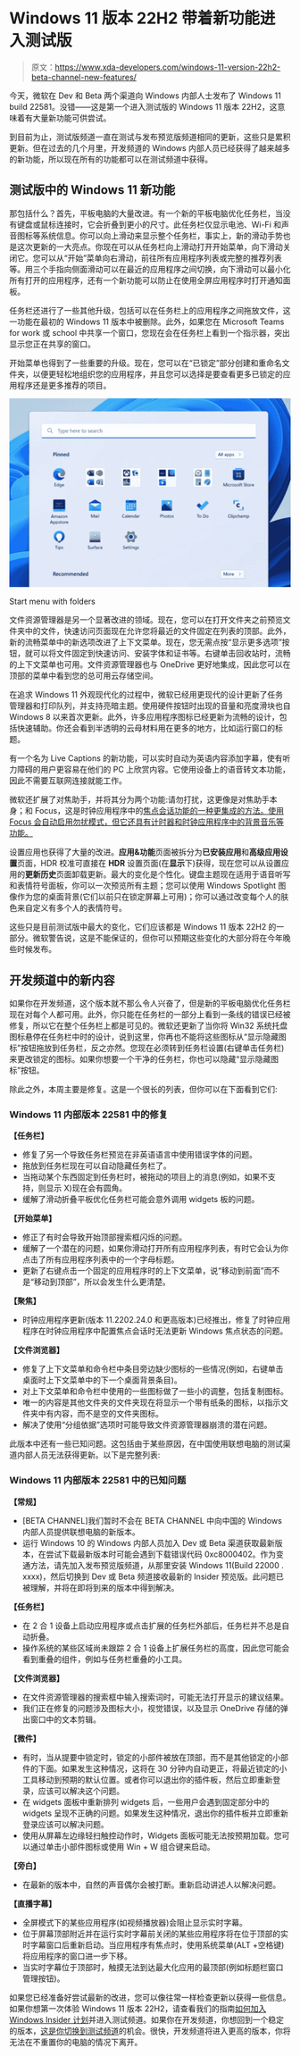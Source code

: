 # Windows 11 版本 22H2 带着新功能进入测试版

> 原文：<https://www.xda-developers.com/windows-11-version-22h2-beta-channel-new-features/>

今天，微软在 Dev 和 Beta 两个渠道向 Windows 内部人士发布了 Windows 11 build 22581。没错——这是第一个进入测试版的 Windows 11 版本 22H2，这意味着有大量新功能可供尝试。

到目前为止，测试版频道一直在测试与发布预览版频道相同的更新，这些只是累积更新。但在过去的几个月里，开发频道的 Windows 内部人员已经获得了越来越多的新功能，所以现在所有的功能都可以在测试频道中获得。

## 测试版中的 Windows 11 新功能

那包括什么？首先，平板电脑的大量改进。有一个新的平板电脑优化任务栏，当没有键盘或鼠标连接时，它会折叠到更小的尺寸。此任务栏仅显示电池、Wi-Fi 和声音图标等系统信息。你可以向上滑动来显示整个任务栏，事实上，新的滑动手势也是这次更新的一大亮点。你现在可以从任务栏向上滑动打开开始菜单，向下滑动关闭它。您可以从“开始”菜单向右滑动，前往所有应用程序列表或完整的推荐列表等。用三个手指向侧面滑动可以在最近的应用程序之间切换，向下滑动可以最小化所有打开的应用程序，还有一个新功能可以防止在使用全屏应用程序时打开通知面板。

任务栏还进行了一些其他升级，包括可以在任务栏上的应用程序之间拖放文件，这一功能在最初的 Windows 11 版本中被删除。此外，如果您在 Microsoft Teams for work 或 school 中共享一个窗口，您现在会在任务栏上看到一个指示器，突出显示您正在共享的窗口。

开始菜单也得到了一些重要的升级。现在，您可以在“已锁定”部分创建和重命名文件夹，以便更轻松地组织您的应用程序，并且您可以选择是要查看更多已锁定的应用程序还是更多推荐的项目。

 <picture>![](img/8b2a42a37e9e2384cfd24ad6678a96ac.png)</picture> 

Start menu with folders

文件资源管理器是另一个显著改进的领域。现在，您可以在打开文件夹之前预览文件夹中的文件，快速访问页面现在允许您将最近的文件固定在列表的顶部。此外，新的流畅菜单中的新选项改进了上下文菜单。现在，您无需点按“显示更多选项”按钮，就可以将文件固定到快速访问、安装字体和证书等。右键单击回收站时，流畅的上下文菜单也可用。文件资源管理器也与 OneDrive 更好地集成，因此您可以在顶部的菜单中看到您的总可用云存储空间。

在追求 Windows 11 外观现代化的过程中，微软已经用更现代的设计更新了任务管理器和打印队列，并支持亮暗主题。使用硬件按钮时出现的音量和亮度滑块也自 Windows 8 以来首次更新。此外，许多应用程序图标已经更新为流畅的设计，包括快速辅助。你还会看到半透明的云母材料用在更多的地方，比如运行窗口的标题。

有一个名为 Live Captions 的新功能，可以实时自动为英语内容添加字幕，使有听力障碍的用户更容易在他们的 PC 上欣赏内容。它使用设备上的语音转文本功能，因此不需要互联网连接就能工作。

微软还扩展了对焦助手，并将其分为两个功能:请勿打扰，这更像是对焦助手本身；和 Focus，这是时钟应用程序中的[焦点会话功能的一种更集成的方法。使用 Focus 会自动启用勿扰模式，但它还具有计时器和时钟应用程序中的背景音乐等功能。](https://www.xda-developers.com/windows-11-clock-focus-sessions/)

设置应用也获得了大量的改进。**应用&功能**页面被拆分为**已安装应用**和**高级应用设置**页面，HDR 校准可直接在 **HDR** 设置页面(在**显示**下)获得，现在您可以从设置应用的**更新历史**页面卸载更新。最大的变化是个性化。键盘主题现在适用于语音听写和表情符号面板，你可以一次预览所有主题；您可以使用 Windows Spotlight 图像作为您的桌面背景(它们以前只在锁定屏幕上可用)；你可以通过改变每个人的肤色来自定义有多个人的表情符号。

这些只是目前测试版中最大的变化，它们应该都是 Windows 11 版本 22H2 的一部分。微软警告说，这是不能保证的，但你可以预期这些变化的大部分将在今年晚些时候发布。

## 开发频道中的新内容

如果你在开发频道，这个版本就不那么令人兴奋了，但是新的平板电脑优化任务栏现在对每个人都可用。此外，你只能在任务栏的一部分上看到一条线的错误已经被修复，所以它在整个任务栏上都是可见的。微软还更新了当你将 Win32 系统托盘图标悬停在任务栏中时的设计，说到这里，你再也不能将这些图标从“显示隐藏图标”按钮拖放到任务栏，反之亦然。您现在必须转到任务栏设置(右键单击任务栏)来更改锁定的图标。如果你想要一个干净的任务栏，你也可以隐藏“显示隐藏图标”按钮。

除此之外，本周主要是修复。这是一个很长的列表，但你可以在下面看到它们:

### Windows 11 内部版本 22581 中的修复

**【任务栏】**

*   修复了另一个导致任务栏预览在非英语语言中使用错误字体的问题。
*   拖放到任务栏现在可以自动隐藏任务栏了。
*   当拖动某个东西固定到任务栏时，被拖动的项目上的消息(例如，如果不支持，则显示 X)现在会有圆角。
*   缓解了滑动折叠平板优化任务栏可能会意外调用 widgets 板的问题。

**【开始菜单】**

*   修正了有时会导致开始顶部搜索框闪烁的问题。
*   缓解了一个潜在的问题，如果你滑动打开所有应用程序列表，有时它会认为你点击了所有应用程序列表中的一个字母标题。
*   更新了右键点击一个固定的应用程序时的上下文菜单，说“移动到前面”而不是“移动到顶部”，所以会发生什么更清楚。

**【聚焦】**

*   时钟应用程序更新(版本 11.2202.24.0 和更高版本)已经推出，修复了时钟应用程序在时钟应用程序中配置焦点会话时无法更新 Windows 焦点状态的问题。

**【文件浏览器】**

*   修复了上下文菜单和命令栏中条目旁边缺少图标的一些情况(例如，右键单击桌面时上下文菜单中的下一个桌面背景条目)。
*   对上下文菜单和命令栏中使用的一些图标做了一些小的调整，包括复制图标。
*   唯一的内容是其他文件夹的文件夹现在将显示一个带有纸条的图标，以指示文件夹中有内容，而不是空的文件夹图标。
*   解决了使用“分组依据”选项时可能导致文件资源管理器崩溃的潜在问题。

此版本中还有一些已知问题。这包括由于某些原因，在中国使用联想电脑的测试渠道内部人员无法获得更新。以下是完整列表:

### Windows 11 内部版本 22581 中的已知问题

**【常规】**

*   [BETA CHANNEL]我们暂时不会在 BETA CHANNEL 中向中国的 Windows 内部人员提供联想电脑的新版本。
*   运行 Windows 10 的 Windows 内部人员加入 Dev 或 Beta 渠道获取最新版本，在尝试下载最新版本时可能会遇到下载错误代码 0xc8000402。作为变通方法，请先加入发布预览版频道，从那里安装 Windows 11(Build 22000 . xxxx)，然后切换到 Dev 或 Beta 频道接收最新的 Insider 预览版。此问题已被理解，并将在即将到来的版本中得到解决。

**【任务栏】**

*   在 2 合 1 设备上启动应用程序或点击扩展的任务栏外部后，任务栏并不总是自动折叠。
*   操作系统的某些区域尚未跟踪 2 合 1 设备上扩展任务栏的高度，因此您可能会看到重叠的组件，例如与任务栏重叠的小工具。

**【文件浏览器】**

*   在文件资源管理器的搜索框中输入搜索词时，可能无法打开显示的建议结果。
*   我们正在修复的问题涉及图标大小，视觉错误，以及显示 OneDrive 存储的弹出窗口中的文本剪辑。

**【微件】**

*   有时，当从提要中锁定时，锁定的小部件被放在顶部，而不是其他锁定的小部件的下面。如果发生这种情况，这将在 30 分钟内自动更正，将最近锁定的小工具移动到预期的默认位置。或者你可以退出你的插件板，然后立即重新登录，应该可以解决这个问题。
*   在 widgets 面板中重新排列 widgets 后，一些用户会遇到固定部分中的 widgets 呈现不正确的问题。如果发生这种情况，退出你的插件板并立即重新登录应该可以解决问题。
*   使用从屏幕左边缘轻扫触控动作时，Widgets 面板可能无法按预期加载。您可以通过单击小部件图标或使用 Win + W 组合键来启动。

**【旁白】**

*   在最新的版本中，自然的声音偶尔会被打断。重新启动讲述人以解决问题。

**【直播字幕】**

*   全屏模式下的某些应用程序(如视频播放器)会阻止显示实时字幕。
*   位于屏幕顶部附近并在运行实时字幕前关闭的某些应用程序将在位于顶部的实时字幕窗口后重新启动。当应用程序有焦点时，使用系统菜单(ALT +空格键)将应用程序的窗口进一步下移。
*   当实时字幕位于顶部时，触摸无法到达最大化应用的最顶部(例如标题栏窗口管理按钮)。

如果您已经准备好尝试最新的改进，您可以像往常一样检查更新以获得一些信息。如果你想第一次体验 Windows 11 版本 22H2，请查看我们的指南[如何加入 Windows Insider 计划](https://www.xda-developers.com/explaining-windows-11-insider-preview/)并进入测试频道。如果你在开发频道，你想回到一个稳定的版本，[这是你切换到测试频道](https://www.xda-developers.com/windows-11-22h2-check-your-rings/)的机会。很快，开发频道将进入更高的版本，你将无法在不重置你的电脑的情况下离开。